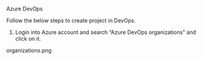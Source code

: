 Azure DevOps

Follow the below steps to create project in DevOps.

1.	Login into Azure account and search “Azure DevOps organizations” and click on it.

organizations.png
